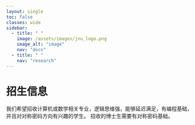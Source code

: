 ```yaml
---
layout: single
toc: false
classes: wide
sidebar:
  - title: " "
    image: /assets/images/jnu_logo.png
    image_alt: "image"
    nav: "docs"
  - title: " "
    nav: "research"
---
```


# 招生信息

我们希望招收计算机或数学相关专业，逻辑思维强，能够延迟满足，有编程基础，并且对对称密码方向有兴趣的学生。
招收的博士生需要有对称密码基础。
